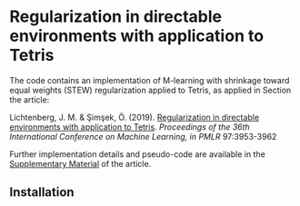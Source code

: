 # Regularization in directable environments with application to Tetris

The code contains an implementation of M-learning with shrinkage toward equal weights (STEW) regularization applied to Tetris, as applied in Section the article:

Lichtenberg, J. M. & Şimşek, Ö. (2019). [Regularization in directable environments with application to Tetris](http://proceedings.mlr.press/v97/lichtenberg19a.html). *Proceedings of the 36th International Conference on Machine Learning, in PMLR* 97:3953-3962

Further implementation details and pseudo-code are available in the [Supplementary Material](http://proceedings.mlr.press/v97/lichtenberg19a/lichtenberg19a-supp.pdf) of the article.

## Installation









